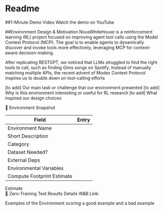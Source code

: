 # Readme

##1-Minute Demo Video
Watch the demo on YouTube

##Environment Design & Motivation
NousWhiteHouse is a reinforcement learning (RL) project focused on improving agent tool calls using the Model Context Protocol (MCP). The goal is to enable agents to dynamically discover and invoke tools more effectively, leveraging MCP for context-aware decision-making. 

After replicating RESTGPT, we noticed that LLMs struggled to find the right tools to call, such as finding Gims songs on Spotify. Instead of manually matching multiple APIs, the recent advent of Modex Context Protocol inspires us to double down on tool-calling efforts 

[to add] Our main task or challenge that our environment presented
[to add] Why is this environment interesting or useful for RL research
[to add] What inspired our design choices

🔖 Environment Snapshot

| Field  | Entry |
| ------------- | ------------- |
| Environment Name  |   |
| Short Description  |   |
| Category  |   |
| Dataset Needed?  |   |
| External Deps  |   |
| Environmental Variables  |   |
| Compute Footprint Estimate  |   |

Estimate	
🧪 Zero-Training Test Results
Details
W&B Link:

Examples of the Environment scoring a good example and a bad example
